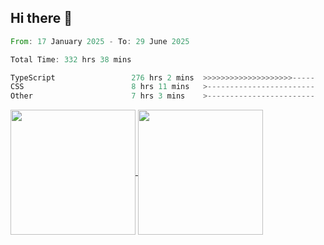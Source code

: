 ## Hi there 👋
<!--START_SECTION:waka-->

```rust
From: 17 January 2025 - To: 29 June 2025

Total Time: 332 hrs 38 mins

TypeScript                 276 hrs 2 mins  >>>>>>>>>>>>>>>>>>>>-----   81.26 %
CSS                        8 hrs 11 mins   >------------------------   02.41 %
Other                      7 hrs 3 mins    >------------------------   02.08 %
```

<!--END_SECTION:waka-->

<a href="https://github.com/anuraghazra/github-readme-stats">
  <img height=200 align="center" src="https://github-readme-stats.vercel.app/api/top-langs/?username=paulgeorge35&layout=donut&langs_count=5&theme=transparent" />
</a>
<a href="https://github.com/anuraghazra/convoychat">
  <img height=200 align="center" src="https://github-readme-stats.vercel.app/api?username=paulgeorge35&show_icons=true&show=prs_merged&theme=transparent&rank_icon=github" />
</a>
